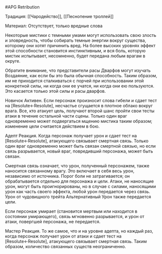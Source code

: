 #APG
Retribution

Традиция: [[Чародейство]], [[Песнопение троллей]] 

Материал: Отсутствует, только вредные слова 

Некоторые мистики с темными умами могут использовать свою злость и зловредность, чтобы собирать темные энергии вокруг существа, которому они хотят причинить вред. На более высоких уровнях эффект этой способности становится инстинктивным, и вся боль, которую мистик испытывает, несомненно, будет передана любым врагам в округе. 

Обратите внимание, что представители расы Дварфов могут изучать Воздаяние, как если бы это была обычная способность. Таким образом, им не приходится сталкиваться с порчей при использовании этой конкретной силы, ни когда они ее учатся, ни когда они ею пользуются. Это касается только этой силы и расы дварфов. 

Новичок Активен. Если персонаж произносит слова гибели и сдает тест на [Resolute←Resolute], несчастье сгущается в плотное облако вокруг врага. Все, кто атакует цель, получают второй шанс пройти свои тесты атаки в течение остальной части сцены. Только один враг одновременно может подвергаться мщению мистика таким образом; изменение цели считается действием в бою. 

Адепт Реакция. Когда персонаж получает урон и сдает тест на [Resolute←Resolute], атакующего связывает смертная связь. Только один враг одновременно может быть связан смертной связью, но если связь разрывается, новый враг, повредивший персонажа, может быть связан. 

Смертная связь означает, что урон, полученный персонажем, также наносится связанному врагу. Это включает в себя весь урон, независимо от источника. Порог боли не затрагивается; он обрабатывается отдельно для персонажа и цели. Атаки, не наносящие урон, могут быть проигнорированы, но в случае с силами, наносящими урон как часть своего эффекта, любой урон передается через связь. Урон от чудовищного трейта Альтернативный Урон также передается цели. 

Если персонаж умирает (становится мертвым или находится в состоянии умирающего), связь мгновенно разрывается, и урон от атаки, повергшей персонажа, не передается.  

Мастер Реакция. То же самое, что и на уровне адепта, но каждый раз, когда персонаж получает урон от атаки и сдает тест на [Resolute←Resolute], атакующего связывает смертная связь. Таким образом, количество связанных существ неограниченно. 